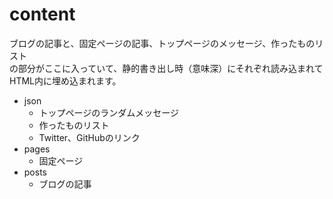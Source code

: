 # content
ブログの記事と、固定ページの記事、トップページのメッセージ、作ったものリスト  
の部分がここに入っていて、静的書き出し時（意味深）にそれぞれ読み込まれてHTML内に埋め込まれます。

- json
    - トップページのランダムメッセージ
    - 作ったものリスト
    - Twitter、GitHubのリンク
- pages
    - 固定ページ
- posts
    - ブログの記事